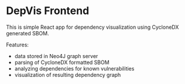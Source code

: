 # DepVis Frontend

This is simple React app for dependency visualization using CycloneDX generated SBOM.

Features:

- data stored in Neo4J graph server
- parsing of CycloneDX formatted SBOM
- analyzing dependencies for known vulnerabilities
- visualization of resulting dependency graph
